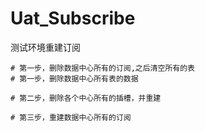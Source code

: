 # Uat_Subscribe
测试环境重建订阅

    # 第一步，删除数据中心所有的订阅,之后清空所有的表
    # 第一步，删除数据中心所有表的数据
    
    # 第二步，删除各个中心所有的插槽，并重建
    
    # 第三步，重建数据中心所有的订阅
